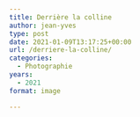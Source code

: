```yaml
---
title: Derrière la colline
author: jean-yves
type: post
date: 2021-01-09T13:17:25+00:00
url: /derriere-la-colline/
categories:
  - Photographie
years:
  - 2021
format: image

---
```

